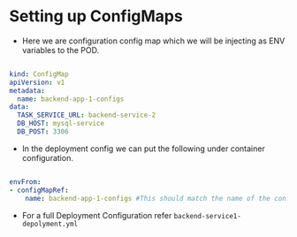 # Setting up ConfigMaps

* Here we are configuration config map which we will be injecting as ENV variables to the POD.

```yaml

kind: ConfigMap
apiVersion: v1
metadata:
  name: backend-app-1-configs
data:
  TASK_SERVICE_URL: backend-service-2
  DB_HOST: mysql-service
  DB_POST: 3306

```

* In the deployment config we can put the following under container configuration.

```yaml

envFrom:
- configMapRef:
    name: backend-app-1-configs #This should match the name of the config-map

```

* For a full Deployment Configuration refer `backend-service1-depolyment.yml`

